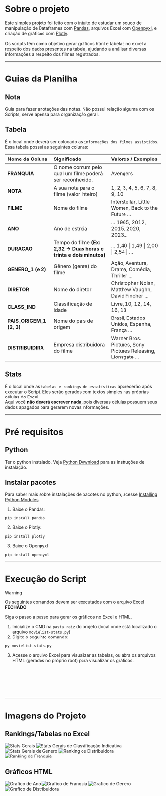 # Sobre o projeto
Este simples projeto foi feito com o intuíto de estudar um pouco de manipulação de Dataframes com [Pandas](https://pandas.pydata.org/), arquivos Excel com [Openpyxl](https://openpyxl.readthedocs.io/), e criação de gráficos com [Plotly](https://plotly.com/).\
\
Os scripts têm como objetivo gerar gráficos html e tabelas no excel a respeito dos dados presentes na tabela, ajudando a análisar diversas informações a respeito dos filmes registrados.


---


# Guias da Planilha
## Nota
Guia para fazer anotações das notas. Não possui relação alguma com os Scripts, serve apensa para organização geral.

## Tabela
É o local onde deverá ser colocado as `informações dos filmes assistidos`. Essa tabela possui as seguintes colunas:

| Nome da Coluna           | Significado                                                         | Valores / Exemplos                                            |                       
|:-------------------------|:--------------------------------------------------------------------|:--------------------------------------------------------------|
| **FRANQUIA**             | O nome comum pelo qual um filme poderá ser reconhecido.             | Avengers                                                      | 
| **NOTA**                 | A sua nota para o filme (valor inteiro)                             | 1, 2, 3, 4, 5, 6, 7, 8, 9, 10                                 |         
| **FILME**                | Nome do filme                                                       | Interstellar, Little Women, Back to the Future ...            |
| **ANO**                  | Ano de estreia                                                      | ... 1965, 2012, 2015, 2020, 2023...                           |         
| **DURACAO**              | Tempo do filme **(Ex: 2,32 -> Duas horas e trinta e dois minutos)** | ... 1,40 \| 1,49 \| 2,00 \| 2,54 \| ...                       |
| **GENERO_1 (e 2)**       | Gênero (genre) do filme                                             | Ação, Aventura, Drama, Comédia, Thriller ...                  |
| **DIRETOR**              | Nome do diretor                                                     | Christopher Nolan, Matthew Vaughn, David Fincher ...          |
| **CLASS_IND**            | Classificação de idade                                              | Livre, 10, 12, 14, 16, 18                                     |
| **PAIS_ORIGEM_1 (2, 3)** | Nome do país de origem                                              | Brasil, Estados Unidos, Espanha, França ...                   |                
| **DISTRIBUIDIRA**        | Empresa distribuidora do filme                                      | Warner Bros. Pictures, Sony Pictures Releasing, Lionsgate ... |


## Stats
É o local onde as `tabelas e rankings de estatísticas` aparecerão após executar o Script. Eles serão gerados com textos simples nas próprias células do Excel.\
Aqui você **não deverá escrever nada**, pois diversas células possuem seus dados apagados para gerarem novas informações.


---


# Pré requisitos
## Python
Ter o python instalado. Veja [Python Download](https://www.python.org/downloads/) para as instruções de instalação.


## Instalar pacotes
Para saber mais sobre instalações de pacotes no python, acesse [Installing Python Modules](https://docs.python.org/3/installing/index.html)
1. Baixe o Pandas:
```
pip install pandas
```
2. Baixe o Plotly:
```
pip install plotly
```
3. Baixe o Openpyxl
```
pip install openpyxl
```


---
# Execução do Script

> [!WARNING]  
> Os seguintes comandos devem ser executados com o arquivo Excel **FECHADO**

Siga o passo a passo para gerar os gráficos no Excel e HTML.

1. Inicialize o CMD na `pasta raiz` do projeto (local onde está localizado o arquivo `movielist-stats.py`)
2. Digite o seguinte comando:
```
py movielist-stats.py
```
3. Acesse o arquivo Excel para visualizar as tabelas, ou abra os arquivos HTML (gerados no próprio root) para visualizar os gráficos.


<br><br><br><br><br>

---
# Imagens do Projeto
## Rankings/Tabelas no Excel
![Stats Gerais](/readme-images/stats_gerais.png)
![Stats Gerais de Classificação Indicativa](/readme-images/stats_gerais_classind.png)
![Stats Gerais de Genero](/readme-images/stats_gerais_genero.png)
![Ranking de Distribuidora](/readme-images/mais_maior_distribuidora.png)
![Ranking de Franquia](/readme-images/mais_maior_franquia.png)

## Gráficos HTML
![Grafico de Ano](/readme-images/grafico_ano.png)
![Grafico de Franquia](/readme-images/grafico_franquia.png)
![Grafico de Genero](/readme-images/grafico_genero.png)
![Grafico de Distribuidora](/readme-images/grafico_distribuidora.png)